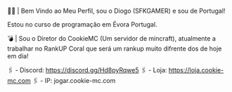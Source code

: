 🙋‍♂️ | Bem Vindo ao Meu Perfil, sou o Diogo (SFKGAMER) e sou de Portugal!

Estou no curso de programação em Évora Portugal.



💣 | Sou o Diretor do CookieMC (Um servidor de mincraft), atualmente a trabalhar no RankUP Coral que será um rankup 
muito difrente dos de hoje em dia!

🖇 - Discord: https://discord.gg/Hd8pyRqwe5
🖇 - Loja: https://loja.cookie-mc.com
🖇 - IP: jogar.cookie-mc.com

